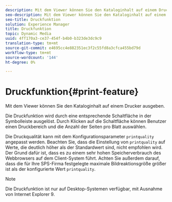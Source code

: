 ```yaml
---
description: Mit dem Viewer können Sie den Kataloginhalt auf einem Drucker ausgeben.
seo-description: Mit dem Viewer können Sie den Kataloginhalt auf einem Drucker ausgeben.
seo-title: Druckfunktion
solution: Experience Manager
title: Druckfunktion
topic: Dynamic Media
uuid: 4ff170a3-ce37-454f-b4b0-b323de3dc9c9
translation-type: tm+mt
source-git-commit: e4695cc4e882351ec3f2c55fd8a3cfca455bd79d
workflow-type: tm+mt
source-wordcount: '144'
ht-degree: 0%

---
```



# Druckfunktion{#print-feature}

Mit dem Viewer können Sie den Kataloginhalt auf einem Drucker ausgeben.

Die Druckfunktion wird durch eine entsprechende Schaltfläche in der Symbolleiste ausgelöst. Durch Klicken auf die Schaltfläche können Benutzer einen Druckbereich und die Anzahl der Seiten pro Blatt auswählen.

Die Druckqualität kann mit dem Konfigurationsparameter `printquality` angepasst werden. Beachten Sie, dass die Einstellung von `printquality` auf Werte, die deutlich höher als der Standardwert sind, nicht empfohlen wird. Der Grund dafür ist, dass es zu einem sehr hohen Speicherverbrauch des Webbrowsers auf dem Client-System führt. Achten Sie außerdem darauf, dass die für Ihre SPS-Firma festgelegte maximale Bildreaktionsgröße größer ist als der konfigurierte Wert `printquality`.

>[!NOTE]
>
>Die Druckfunktion ist nur auf Desktop-Systemen verfügbar, mit Ausnahme von Internet Explorer 9.

